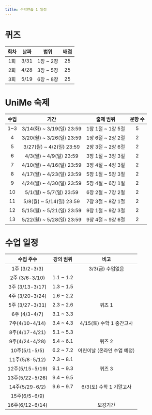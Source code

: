 ```yaml
---
title: 수학연습 1 일정
---
```


# 퀴즈
회차 | 날짜 | 범위       | 배점
:--:|:---:|:---------:|:---:
1회 | 3/31 | 1장 ~ 2장 | 25
2회 | 4/28 | 3장 ~ 5장 | 25
3회 | 5/19 | 6장 ~ 8장 | 25

# UniMe 숙제
수업 | 기간                      | 출제 범위         | 문항 수
:--:|:------------------------:|:---------------:|:-----:
1~3 | 3/14(화) ~ 3/19(일) 23:59 | 1장 1절 ~ 1장 5절 |	5
4 	| 3/20(월) ~ 3/26(일) 23:59 | 1장 6절 ~ 2장 2절 |	2
5 	| 3/27(월) ~ 4/2(일) 23:59 	| 2장 3절 ~ 2장 6절 |	2
6 	| 4/3(월) ~ 4/9(일) 23:59 	| 3장 1절 ~ 3장 3절 |	2
7 	| 4/10(월) ~ 4/16(일) 23:59 |	3장 4절 ~ 4장 3절 |	2
8 	| 4/17(월) ~ 4/23(일) 23:59 |	5장 1절 ~ 5장 3절 |	2
9 	| 4/24(월) ~ 4/30(일) 23:59 |	5장 4절 ~ 6장 1절 |	2
10 	| 5/1(월) ~ 5/7(일) 23:59 	| 6장 2절 ~ 7장 2절 |	2
11 	| 5/8(월) ~ 5/14(일) 23:59  | 7장 3절 ~ 8장 1절	| 2
12 	| 5/15(월) ~ 5/21(일) 23:59 |	9장 1절 ~ 9장 3절 |	2
13 	| 5/22(월) ~ 5/28(일) 23:59 |	9장 4절 ~ 9장 6절 |	2

# 수업 일정
수업 주수 | 강의 범위 | 비고 
:-------:|:------:|:----:
1주 (3/2-3/3) | | 3/3(금) 수업없음
2주 (3/6-3/10) | 1.1 ~ 1.2 |
3주 (3/13-3/17) | 1.3 ~ 1.5 |
4주 (3/20-3/24) | 1.6 ~ 2.2 |
5주 (3/27-3/31) | 2.3 ~ 2.6 | 퀴즈 1
6주 (4/3-4/7) 	| 3.1 ~ 3.3 |	 
7주(4/10-4/14) 	| 3.4 ~ 4.3 | 4/15(토) 수학 1 중간고사
8주(4/17-4/21) 	| 5.1 ~ 5.3 |
9주(4/24-4/28) 	| 5.4 ~ 6.1 | 퀴즈 2
10주(5/1-5/5) 	| 6.2 ~ 7.2 | 어린이날 (온라인 수업 예정)
11주(5/8-5/12) 	| 7.3 ~ 8.1 |
12주(5/15-5/19) | 9.1 ~ 9.3 |	퀴즈 3
13주(5/22-5/26) | 9.4 ~ 9.5 |	 
14주(5/29-6/2) 	| 9.6 ~ 9.7 | 6/3(토) 수학 1 기말고사
15주(6/5-6/9) 	| |
16주(6/12-6/14) |	| 보강기간
